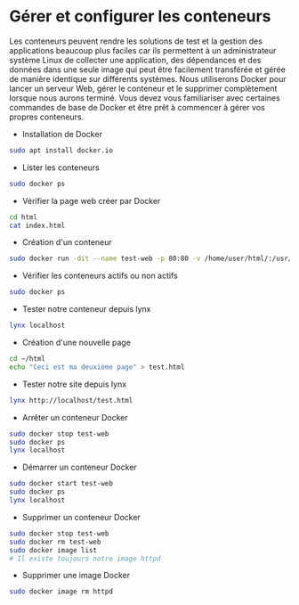 # Gérer et configurer les conteneurs
Les conteneurs peuvent rendre les solutions de test et la gestion des applications beaucoup plus faciles car ils permettent à un administrateur système Linux de collecter une application, des dépendances et des données dans une seule image qui peut être facilement transférée et gérée de manière identique sur différents systèmes.
Nous utiliserons Docker pour lancer un serveur Web, gérer le conteneur et le supprimer complètement lorsque nous aurons terminé.
Vous devez vous familiariser avec certaines commandes de base de Docker et être prêt à commencer à gérer vos propres conteneurs.

- Installation de Docker

```bash
sudo apt install docker.io
```

- Lister les conteneurs

```bash
sudo docker ps
```

- Vérifier la page web créer par Docker

```bash
cd html
cat index.html
```

- Création d'un conteneur

```bash
sudo docker run -dit --name test-web -p 80:80 -v /home/user/html/:/usr/local/apache2/htdocs httpd
```

- Vérifier les conteneurs actifs ou non actifs

```bash
sudo docker ps
```

- Tester notre conteneur depuis lynx

```bash
lynx localhost
```

- Création d'une nouvelle page

```bash
cd ~/html
echo "Ceci est ma deuxième page" > test.html
```

- Tester notre site depuis lynx

```bash
lynx http://localhost/test.html
```

- Arrêter un conteneur Docker

```bash
sudo docker stop test-web
sudo docker ps
lynx localhost
```

- Démarrer un conteneur Docker

```bash
sudo docker start test-web
sudo docker ps
lynx localhost
```

- Supprimer un conteneur Docker

```bash
sudo docker stop test-web
sudo docker rm test-web
sudo docker image list
# Il existe toujours notre image httpd
```

- Supprimer une image Docker

```bash
sudo docker image rm httpd
```
